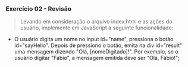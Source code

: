 ### Exercício 02 - Revisão

> Levando em consideração o arquivo index.html e as ações do usuário, implemente em JavaScript a seguinte funcionalidade:
- O usuário digita um nome no input id="name", pressiona o botão id="sayHello". Depois de pressiono o botão, emita na div id="result" uma mensagem dizendo "Olá, [nomeDigitado]!". Por exemplo, se o usuário digitar "Fábio", a mensagem emitida deve ser "Olá, Fábio!"; 